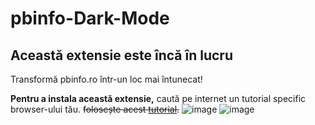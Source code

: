# pbinfo-Dark-Mode
## Această extensie este încă în lucru

Transformă pbinfo.ro într-un loc mai întunecat!

**Pentru a instala această extensie,** caută pe internet un tutorial specific browser-ului tău. ~~folosește acest [tutorial](https://bit.ly/2PADv8a "Tutorial pentru a instala extensia în browser").~~
![image](https://user-images.githubusercontent.com/68049793/112734869-0c838180-8f51-11eb-92d9-22d0716b02e7.png)
![image](https://user-images.githubusercontent.com/68049793/112734904-4785b500-8f51-11eb-8648-10e431bce793.png)
